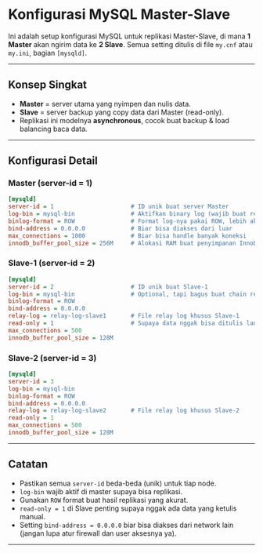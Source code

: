 # Konfigurasi MySQL Master-Slave

Ini adalah setup konfigurasi MySQL untuk replikasi Master-Slave, di mana **1 Master** akan ngirim data ke **2 Slave**. Semua setting ditulis di file `my.cnf` atau `my.ini`, bagian `[mysqld]`.

---

## Konsep Singkat

- **Master** = server utama yang nyimpen dan nulis data.
- **Slave** = server backup yang copy data dari Master (read-only).
- Replikasi ini modelnya **asynchronous**, cocok buat backup & load balancing baca data.

---

## Konfigurasi Detail

### Master (server-id = 1)

```ini
[mysqld]
server-id = 1                      # ID unik buat server Master
log-bin = mysql-bin                # Aktifkan binary log (wajib buat replikasi)
binlog-format = ROW                # Format log-nya pakai ROW, lebih akurat
bind-address = 0.0.0.0             # Biar bisa diakses dari luar
max_connections = 1000             # Biar bisa handle banyak koneksi
innodb_buffer_pool_size = 256M     # Alokasi RAM buat penyimpanan InnoDB
```

### Slave-1 (server-id = 2)

```ini
[mysqld]
server-id = 2                      # ID unik buat Slave-1
log-bin = mysql-bin                # Optional, tapi bagus buat chain replication
binlog-format = ROW
bind-address = 0.0.0.0
relay-log = relay-log-slave1       # File relay log khusus Slave-1
read-only = 1                      # Supaya data nggak bisa ditulis langsung
max_connections = 500
innodb_buffer_pool_size = 128M
```

### Slave-2 (server-id = 3)

```ini
[mysqld]
server-id = 3
log-bin = mysql-bin
binlog-format = ROW
bind-address = 0.0.0.0
relay-log = relay-log-slave2       # File relay log khusus Slave-2
read-only = 1
max_connections = 500
innodb_buffer_pool_size = 128M
```

---

## Catatan

- Pastikan semua `server-id` beda-beda (unik) untuk tiap node.
- `log-bin` wajib aktif di master supaya bisa replikasi.
- Gunakan `ROW` format buat hasil replikasi yang akurat.
- `read-only = 1` di Slave penting supaya nggak ada data yang ketulis manual.
- Setting `bind-address = 0.0.0.0` biar bisa diakses dari network lain (jangan lupa atur firewall dan user aksesnya ya).

---
